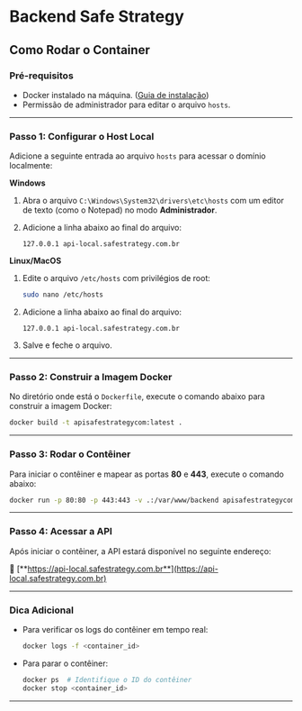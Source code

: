 # **Backend Safe Strategy**

## **Como Rodar o Container**

### **Pré-requisitos**
- Docker instalado na máquina. ([Guia de instalação](https://docs.docker.com/get-docker/))
- Permissão de administrador para editar o arquivo `hosts`.

---

### **Passo 1: Configurar o Host Local**
Adicione a seguinte entrada ao arquivo `hosts` para acessar o domínio localmente:

**Windows**
1. Abra o arquivo `C:\Windows\System32\drivers\etc\hosts` com um editor de texto (como o Notepad) no modo **Administrador**.
2. Adicione a linha abaixo ao final do arquivo:

   ```
   127.0.0.1 api-local.safestrategy.com.br
   ```

**Linux/MacOS**
1. Edite o arquivo `/etc/hosts` com privilégios de root:
   ```bash
   sudo nano /etc/hosts
   ```
2. Adicione a linha abaixo ao final do arquivo:
   ```
   127.0.0.1 api-local.safestrategy.com.br
   ```
3. Salve e feche o arquivo.

---

### **Passo 2: Construir a Imagem Docker**
No diretório onde está o `Dockerfile`, execute o comando abaixo para construir a imagem Docker:

```bash
docker build -t apisafestrategycom:latest .
```

---

### **Passo 3: Rodar o Contêiner**
Para iniciar o contêiner e mapear as portas **80** e **443**, execute o comando abaixo:

```bash
docker run -p 80:80 -p 443:443 -v .:/var/www/backend apisafestrategycom:latest
```

---

### **Passo 4: Acessar a API**
Após iniciar o contêiner, a API estará disponível no seguinte endereço:

🔗 [**https://api-local.safestrategy.com.br**](https://api-local.safestrategy.com.br)

---

### **Dica Adicional**
- Para verificar os logs do contêiner em tempo real:
  ```bash
  docker logs -f <container_id>
  ```

- Para parar o contêiner:
  ```bash
  docker ps  # Identifique o ID do contêiner
  docker stop <container_id>
  ```

---
